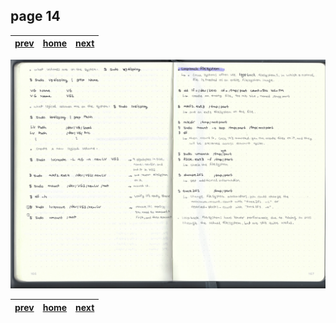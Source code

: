 ## page 14
| [prev](./page_13.md) |  [home](../README.md) | [next](./page_15.md) |
|----------------------|-----------------------|----------------------|

![img](../images/photo_14.jpg)

| [prev](./page_13.md) |  [home](../README.md) | [next](./page_15.md) |
|----------------------|-----------------------|----------------------|
